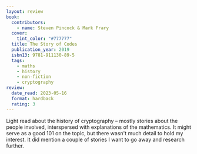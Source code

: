 ```yaml
---
layout: review
book:
  contributors:
    - name: Steven Pincock & Mark Frary
  cover:
    tint_color: "#777777"
  title: The Story of Codes
  publication_year: 2019
  isbn13: 9781-911130-89-5
  tags:
    - maths
    - history
    - non-fiction
    - cryptography
review:
  date_read: 2023-05-16
  format: hardback
  rating: 3
---
```


Light read about the history of cryptography – mostly stories about the people involved, interspersed with explanations of the mathematics.
It might serve as a good 101 on the topic, but there wasn't much detail to hold my interest.
It did mention a couple of stories I want to go away and research further.
